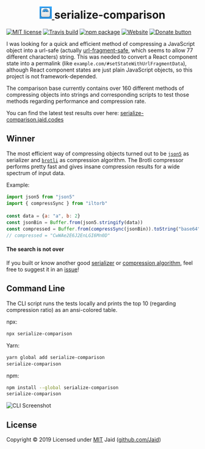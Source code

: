 <h1 align="center">
  <a href="https://serialize-comparison.jaid.codes">
  <img src="./config/icon.png" alt="Logo">
  </a>
  serialize-comparison
</h1>

[![MIT license](https://img.shields.io/badge/license-MIT-brightgreen.svg)](./license.txt)
[![Travis build](https://travis-ci.org/Jaid/serialize-comparison.svg)](https://travis-ci.org/Jaid/serialize-comparison)
[![npm package](https://img.shields.io/npm/v/serialize-comparison.svg)](https://www.npmjs.com/package/serialize-comparison)
[![Website](https://img.shields.io/badge/page-jaid.codes-blue.svg)](http://serialize-comparison.jaid.codes)
[![Donate button](https://img.shields.io/badge/donate-PayPal-ff0080.svg)](https://donate.jaid.codes)

I was looking for a quick and efficient method of compressing a JavaScript object into a url-safe (actually [url-fragment-safe](https://stackoverflow.com/a/2849800), which seems to allow 77 different characters) string. This was needed to convert a React component state into a permalink (like `example.com/#setStateWithUrlFragmentData`), although React component states are just plain JavaScript objects, so this project is not framework-depended.

The comparison base currently contains over 160 different methods of compressing objects into strings and corresponding scripts to test those methods regarding performance and compression rate.

You can find the latest test results over here: [serialize-comparison.jaid.codes](https://serialize-comparison.jaid.codes)

## Winner

The most efficient way of compressing objects turned out to be [`json5`](https://github.com/mcollina/msgpack5) as serializer and [`brotli`](https://github.com/cscott/compressjs/blob/master/lib/PPM.js) as compression algorithm. The Brotli compressor performs pretty fast and gives insane compression results for a wide spectrum of input data.

Example:

```js
import json5 from "json5"
import { compressSync } from "iltorb"

const data = {a: "a", b: 2}
const jsonBin = Buffer.from(json5.stringify(data))
const compressed = Buffer.from(compressSync(jsonBin)).toString("base64")
// compressed = "CwWAe2E6J2EnLGI6Mn0D"
```

#### The search is not over

If you built or know another good [serializer](./src/formatters.js) or [compression algorithm](./src/compressors.js), feel free to suggest it in an [issue](https://github.com/Jaid/serialize-comparison/issues)!

## Command Line

The CLI script runs the tests locally and prints the top 10 (regarding compression ratio) as an ansi-colored table.

npx:
```bash
npx serialize-comparison
```

Yarn:
```bash
yarn global add serialize-comparison
serialize-comparison
```

npm:
```bash
npm install --global serialize-comparison
serialize-comparison
```

![CLI Screenshot](https://i.imgur.com/OczUpoo.png)

## License

Copyright © 2019
Licensed under [MIT](./license.txt)
Jaid ([github.com/Jaid](https://github.com/Jaid))